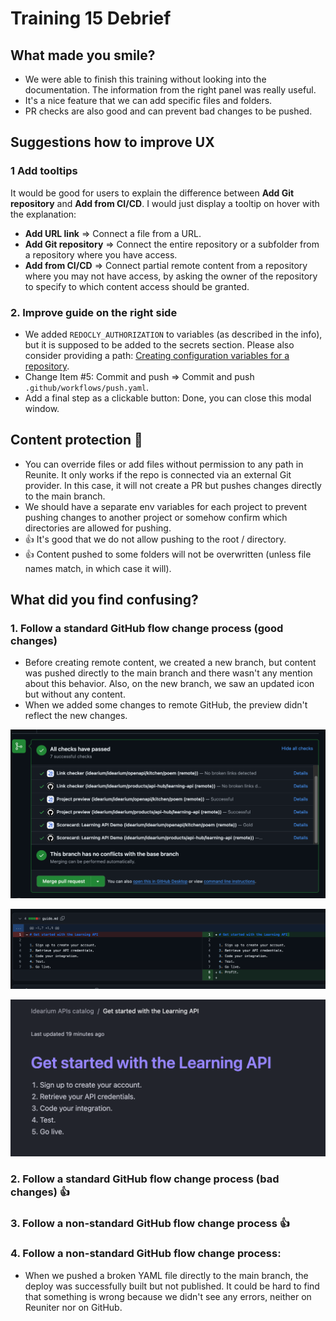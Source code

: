 # Training 15 Debrief

## What made you smile?

* We were able to finish this training without looking into the documentation. The information from the right panel was really useful.
* It's a nice feature that we can add specific files and folders.
* PR checks are also good and can prevent bad changes to be pushed.

## Suggestions how to improve UX

### 1 Add tooltips
It would be good for users to explain the difference between **Add Git repository** and **Add from CI/CD**. I would just display a tooltip on hover with the explanation:

* **Add URL link** => Connect a file from a URL.
* **Add Git repository** => Connect the entire repository or a subfolder from a repository where you have access.
* **Add from CI/CD** => Connect partial remote content from a repository where you may not have access, by asking the owner of the repository to specify to which content access should be granted.

### 2. Improve guide on the right side
* We added `REDOCLY_AUTHORIZATION` to variables (as described in the info), but it is supposed to be added to the secrets section. Please also consider providing a path: [Creating configuration variables for a repository](https://docs.github.com/en/actions/writing-workflows/choosing-what-your-workflow-does/variables#creating-configuration-variables-for-a-repository).
* Change Item #5: Commit and push => Commit and push `.github/workflows/push.yaml`.
* Add a final step as a clickable button: Done, you can close this modal window.

## Content protection 🚨
* You can override files or add files without permission to any path in Reunite. It only works if the repo is connected via an external Git provider. In this case, it will not create a PR but pushes changes directly to the main branch.
* We should have a separate env variables for each project to prevent pushing changes to another project or somehow confirm which directories are allowed for pushing.
* 👍 It's good that we do not allow pushing to the root / directory.
* 👍 Content pushed to some folders will not be overwritten (unless file names match, in which case it will).
  
## What did you find confusing?

### 1. Follow a standard GitHub flow change process (good changes)
* Before creating remote content, we created a new branch, but content was pushed directly to the main branch and there wasn't any mention about this behavior. Also, on the new branch, we saw an updated icon but without any content.
* When we added some changes to remote GitHub, the preview didn't reflect the new changes.

![github-checks.png](./images/github-checks.png)

![updated-content-from-github.png](./images/updated-content-from-github.png)

![not-updated-content-from-preview.png](./images/not-updated-content-from-preview.png)

### 2. Follow a standard GitHub flow change process (bad changes) 👍

### 3. Follow a non-standard GitHub flow change process 👍

### 4. Follow a non-standard GitHub flow change process:
* When we pushed a broken YAML file directly to the main branch, the deploy was successfully built but not published. It could be hard to find that something is wrong because we didn't see any errors, neither on Reuniter nor on GitHub.

